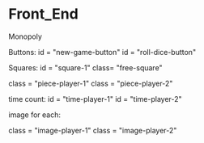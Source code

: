 # Front_End
Monopoly

Buttons:
id = "new-game-button"
id = "roll-dice-button"

Squares:
id = "square-1"
class= "free-square"

class = "piece-player-1"
class = "piece-player-2"

time count:
id = "time-player-1"
id = "time-player-2"

image for each:

class = "image-player-1"
class = "image-player-2"

